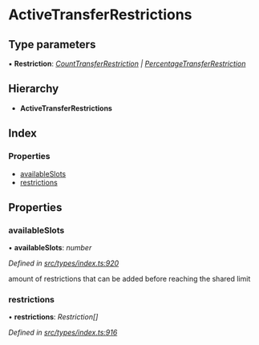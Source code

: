 # ActiveTransferRestrictions

## Type parameters

▪ **Restriction**: [_CountTransferRestriction_](counttransferrestriction.md) _\|_ [_PercentageTransferRestriction_](percentagetransferrestriction.md)

## Hierarchy

* **ActiveTransferRestrictions**

## Index

### Properties

* [availableSlots](activetransferrestrictions.md#availableslots)
* [restrictions](activetransferrestrictions.md#restrictions)

## Properties

### availableSlots

• **availableSlots**: _number_

_Defined in_ [_src/types/index.ts:920_](https://github.com/PolymathNetwork/polymesh-sdk/blob/23062de4/src/types/index.ts#L920)

amount of restrictions that can be added before reaching the shared limit

### restrictions

• **restrictions**: _Restriction\[\]_

_Defined in_ [_src/types/index.ts:916_](https://github.com/PolymathNetwork/polymesh-sdk/blob/23062de4/src/types/index.ts#L916)

